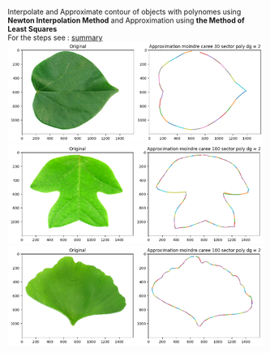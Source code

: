 Interpolate and Approximate contour of objects with polynomes using **Newton Interpolation Method** and Approximation using **the Method of Least Squares** \
For the steps see : [summary](./Summary.pdf)
![exemple1](./imgs/output.png)
![exemple2](./imgs/output2.png)
![exemple3](./imgs/output3.png)

